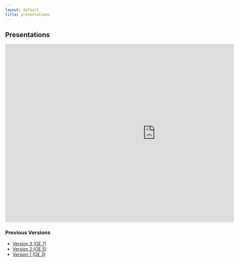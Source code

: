 ```yaml
---
layout: default
title: presentations
---
```


## Presentations

<iframe src="https://docs.google.com/presentation/d/e/2PACX-1vS2Ff3Mug4JClBPS-iqRxoI5fw27bEP-bJhA7tASfqklgvdF3l-GcPklp0wMdY-LzfY3igIn2dVekWA/embed?start=false&loop=false&delayms=10000" frameborder="0" width="960" height="569" allowfullscreen="true" mozallowfullscreen="true" webkitallowfullscreen="true"></iframe>

### Previous Versions

- [Version 3 (OE 7)](https://docs.google.com/presentation/d/e/2PACX-1vS2Ff3Mug4JClBPS-iqRxoI5fw27bEP-bJhA7tASfqklgvdF3l-GcPklp0wMdY-LzfY3igIn2dVekWA/pub?start=false&loop=false&delayms=3000)
- [Version 2 (OE 5)](https://docs.google.com/presentation/d/e/2PACX-1vQR-yoya2GNqqyLAr_KV9dRD_NXeEPn8fje0OUQEleVcQSBfT0IIbNcf26DgwVP0zG6Fb0Etbuh09_w/pub?start=false&loop=false&delayms=3000)
- [Version 1 (OE 3)](https://docs.google.com/presentation/d/e/2PACX-1vTc6Da5VLCCrz4AyOQAl109nofvueaYAg6qu0TBhT6s8fV0qgSGlxHjy4swdlWTwBSTmU3s1w6Whzm9/pub?start=false&loop=false&delayms=3000)
